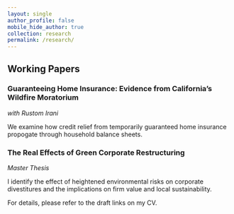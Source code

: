 ```yaml
---
layout: single
author_profile: false
mobile_hide_author: true
collection: research
permalink: /research/
---
```


## Working Papers

### Guaranteeing Home Insurance: Evidence from California’s Wildfire Moratorium
*with Rustom Irani*

We examine how credit relief from temporarily guaranteed home insurance propogate through household balance sheets.

### The Real Effects of Green Corporate Restructuring
*Master Thesis*

I identify the effect of heightened environmental risks on corporate divestitures and the implications on firm value and local sustainability.

For details, please refer to the draft links on my CV.
